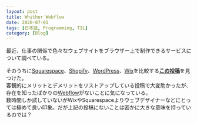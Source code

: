 ```yaml
---
layout: post
title: Whither Webflow
date: 2020-07-01
tags: [日本語, Programming, TIL]
category: [Blog]
---
```


<div lang="ja">
最近、仕事の関係で色々なウェブサイトをブラウザー上で制作できるサービスについて調べている。
<!-- Necessary to ensure vertical space above Read More link -->
<div style="margin-bottom: 15px"></div>
<!-- more -->そのうちに<a href="https://www.squarespace.com/">Squarespace</a>、<a href="https://www.shopify.com/">Shopify</a>、<a href="https://wordpress.org/">WordPress</a>、<a href="https://www.wix.com">Wix</a>を比較する<a href="https://www.reddit.com/r/smallbusiness/comments/elvap2/favorite_build_your_own_website_companies/fdkn3tx/"><span style="font-weight: 600">この投稿</span></a>を見つけた。<br>
客観的にメリットとデメリットをリストアップしている投稿で大変助かったが、存在を知ったばかりの<a href="https://www.webflow.com">Webflow</a>がないことに気になっている。<br>
数時間しか試していないがWixやSquarespaceよりウェブデザイナーなどにとっては極めて良い印象。だが上記の投稿にないことは密かに大きな意味を持っているのでは？
</div>





